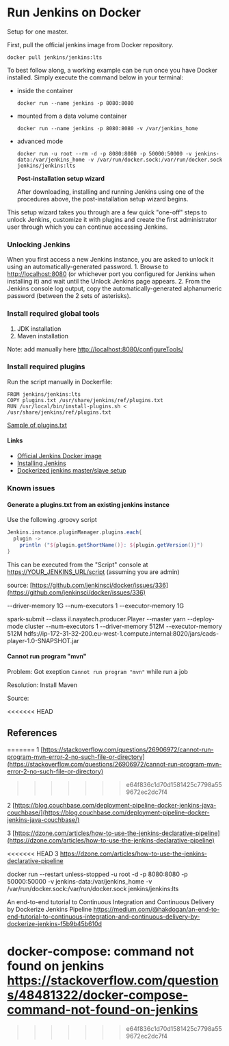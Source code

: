 # Run Jenkins on Docker

Setup for one master.

First, pull the official jenkins image from Docker repository.

```text
docker pull jenkins/jenkins:lts
```

To best follow along, a working example can be run once you have Docker installed. Simply execute the command below in your terminal:

* inside the container

  ```text
  docker run --name jenkins -p 8080:8080
  ```

* mounted from a data volume container

  ```text
  docker run --name jenkins -p 8080:8080 -v /var/jenkins_home
  ```

* advanced mode

  ```text
  docker run -u root --rm -d -p 8080:8080 -p 50000:50000 -v jenkins-data:/var/jenkins_home -v /var/run/docker.sock:/var/run/docker.sock jenkins/jenkins:lts
  ```

  **Post-installation setup wizard**

  After downloading, installing and running Jenkins using one of the procedures above, the post-installation setup wizard begins.

This setup wizard takes you through are a few quick "one-off" steps to unlock Jenkins, customize it with plugins and create the first administrator user through which you can continue accessing Jenkins.

### Unlocking Jenkins

When you first access a new Jenkins instance, you are asked to unlock it using an automatically-generated password. 1. Browse to [http://localhost:8080](http://localhost:8080) \(or whichever port you configured for Jenkins when installing it\) and wait until the Unlock Jenkins page appears. 2. From the Jenkins console log output, copy the automatically-generated alphanumeric password \(between the 2 sets of asterisks\).

### Install required global tools

1. JDK installation
2. Maven installation

Note: add manually here [http://localhost:8080/configureTools/](http://localhost:8080/configureTools/)

### Install required plugins

Run the script manually in Dockerfile:

```text
FROM jenkins/jenkins:lts
COPY plugins.txt /usr/share/jenkins/ref/plugins.txt
RUN /usr/local/bin/install-plugins.sh < /usr/share/jenkins/ref/plugins.txt
```

[Sample of plugins.txt](https://github.com/fabric8io/jenkins-docker/blob/master/plugins.txt)

#### Links

* [Official Jenkins Docker image](https://github.com/jenkinsci/docker/blob/master/README.md)
* [Installing Jenkins](https://jenkins.io/doc/book/installing)
* [Dockerized jenkins master/slave setup](https://visibilityspots.org/dockerized-jenkins.html)

### Known issues

#### Generate a plugins.txt from an existing jenkins instance

Use the following .groovy script

```groovy
Jenkins.instance.pluginManager.plugins.each{
  plugin -> 
    println ("${plugin.getShortName()}: ${plugin.getVersion()}")
}
```

This can be executed from the "Script" console at [https://YOUR\_JENKINS\_URL/script](https://YOUR_JENKINS_URL/script) \(assuming you are admin\)

source: [https://github.com/jenkinsci/docker/issues/336](https://github.com/jenkinsci/docker/issues/336)

--driver-memory 1G --num-executors 1 --executor-memory 1G

spark-submit --class il.nayatech.producer.Player --master yarn --deploy-mode cluster --num-executors 1 --driver-memory 512M --executor-memory 512M hdfs://ip-172-31-32-200.eu-west-1.compute.internal:8020/jars/cads-player-1.0-SNAPSHOT.jar

#### Cannot run program "mvn"

Problem: Got exeption `Cannot run program "mvn"` while run a job

Resolution: Install Maven

Source:

<<<<<<< HEAD
## References
=======
1 [https://stackoverflow.com/questions/26906972/cannot-run-program-mvn-error-2-no-such-file-or-directory](https://stackoverflow.com/questions/26906972/cannot-run-program-mvn-error-2-no-such-file-or-directory)
>>>>>>> e64f836c1d70d1581425c7798a559672ec2dc7f4

2 [https://blog.couchbase.com/deployment-pipeline-docker-jenkins-java-couchbase/](https://blog.couchbase.com/deployment-pipeline-docker-jenkins-java-couchbase/)

3 [https://dzone.com/articles/how-to-use-the-jenkins-declarative-pipeline](https://dzone.com/articles/how-to-use-the-jenkins-declarative-pipeline)

<<<<<<< HEAD
3 https://dzone.com/articles/how-to-use-the-jenkins-declarative-pipeline 

docker run --restart unless-stopped -u root -d -p 8080:8080 -p 50000:50000 -v jenkins-data:/var/jenkins_home -v /var/run/docker.sock:/var/run/docker.sock jenkins/jenkins:lts



An end-to-end tutorial to Continuous Integration and Continuous Delivery by Dockerize Jenkins Pipeline 
https://medium.com/@hakdogan/an-end-to-end-tutorial-to-continuous-integration-and-continuous-delivery-by-dockerize-jenkins-f5b9b45b610d


docker-compose: command not found on jenkins
https://stackoverflow.com/questions/48481322/docker-compose-command-not-found-on-jenkins
=======
>>>>>>> e64f836c1d70d1581425c7798a559672ec2dc7f4
